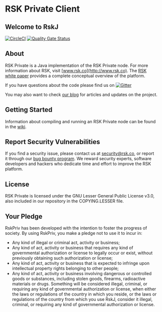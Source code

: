 <!-- Documentation derived from PegaSys's pantheon project -->

# RSK Private Client

## Welcome to RskJ

[![CircleCI](https://circleci.com/gh/rsksmart/rskj/tree/master.svg?style=svg)](https://circleci.com/gh/rsksmart/rskj/tree/master)
[![Quality Gate Status](https://sonarcloud.io/api/project_badges/measure?project=rskj&metric=alert_status)](https://sonarcloud.io/dashboard?id=rskj)

## About

RSK Private is a Java implementation of the RSK Private node. For more information about RSK, visit [www.rsk.co](http://www.rsk.co). The [RSK white paper](https://uploads.strikinglycdn.com/files/90847694-70f0-4668-ba7f-dd0c6b0b00a1/RootstockWhitePaperv9-Overview.pdf) provides a complete conceptual overview of the platform.

If you have questions about the code please find us on [![Gitter](https://badges.gitter.im/rsksmart/rskj.svg)](https://gitter.im/rsksmart/rskj?utm_source=badge&utm_medium=badge&utm_campaign=pr-badge)

You may also want to check [our blog](http://media.rsk.co) for articles and updates on the project.

## Getting Started

Information about compiling and running an RSK Private node can be found in the [wiki](https://github.com/rootstock/rsk-private/wiki).

## Report Security Vulnerabilities

If you find a security issue, please contact us at <security@rsk.co>, or report it through our [bug bounty program](https://bounty.rsk.co/). We reward security experts, software developers and hackers who dedicate time and effort to improve the RSK platform.

## License

RSK Private is licensed under the GNU Lesser General Public License v3.0, also included in our repository in the COPYING.LESSER file.

## Your Pledge

RskPriv has been developed with the intention to foster the progress of society. By using RskPriv, you make a pledge not to use it to incur in:

- Any kind of illegal or criminal act, activity or business;
- Any kind of act, activity or business that requires any kind of governmental authorization or license to legally occur or exist, without previously obtaining such authorization or license;
- Any kind of act, activity or business that is expected to infringe upon intellectual property rights belonging to other people;
- Any kind of act, activity or business involving dangerous or controlled goods or substances, including stolen goods, firearms, radioactive materials or drugs.
Something will be considered illegal, criminal, or requiring any kind of governmental authorization or license, when either the laws or regulations of the country in which you reside, or the laws or regulations of the country from which you use RskJ, consider it illegal, criminal, or requiring any kind of governmental authorization or license.
